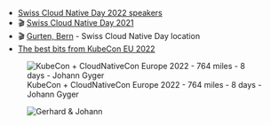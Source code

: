 - [Swiss Cloud Native Day 2022 speakers](https://cloudnativeday.ch/en/#speakers)
- 🎬 [Swiss Cloud Native Day 2021](https://youtu.be/_S2ly9dglU4)
- 🎬 [Gurten, Bern](https://www.youtube.com/watch?v=h9jUmk-EA-E) - Swiss Cloud Native Day location
- [The best bits from KubeCon EU 2022](https://changelog.com/posts/kubecon-cloudnativecon-europe-2022)

<figure class="richtext-figure richtext-figure--full">
  <img src="https://cdn.changelog.com/posts/kubecon-cloudnativecon-europe-2022/kubecon-eu-2022-johann-gyger.jpg" alt="KubeCon + CloudNativeCon Europe 2022 - 764 miles - 8 days - Johann Gyger" loading="lazy">
  <figcaption><span>KubeCon + CloudNativeCon Europe 2022 - 764 miles - 8 days - Johann Gyger</span></figcaption> 
</figure>

<figure class="richtext-figure richtext-figure--full">
  <img src="https://cdn.changelog.com/shipit/shipit-63--johann-gyger.jpg" alt="Gerhard & Johann" loading="lazy">
</figure>
